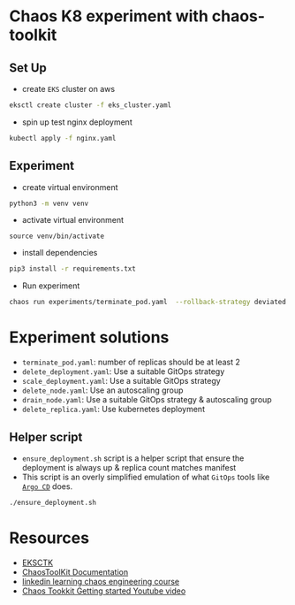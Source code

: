 # Chaos K8 experiment with chaos-toolkit
## Set Up
* create `EKS` cluster on aws
```bash
eksctl create cluster -f eks_cluster.yaml
```
* spin up test nginx deployment
```bash
kubectl apply -f nginx.yaml
```
## Experiment
* create virtual environment
```bash
python3 -m venv venv
```
* activate virtual environment
```
source venv/bin/activate
```
* install dependencies
```bash
pip3 install -r requirements.txt
```
* Run experiment
```bash
chaos run experiments/terminate_pod.yaml  --rollback-strategy deviated
```

# Experiment solutions
* `terminate_pod.yaml`: number of replicas should be at least 2
* `delete_deployment.yaml`: Use a suitable GitOps strategy
* `scale_deployment.yaml`: Use a suitable GitOps strategy
* `delete_node.yaml`: Use an autoscaling group
* `drain_node.yaml`: Use a suitable GitOps strategy & autoscaling group
* `delete_replica.yaml`: Use kubernetes deployment

## Helper script
* `ensure_deployment.sh` script is a helper script that ensure the deployment is always up & replica count matches manifest
* This script is an overly simplified emulation of what `GitOps` tools like [`Argo CD`](https://github.com/argoproj/argo-cd) does.
```bash
./ensure_deployment.sh
```

# Resources
* [EKSCTK](https://eksctl.io)
* [ChaosToolKit Documentation](https://chaostoolkit.org/reference/usage/cli/)
* [linkedin learning chaos engineering course](https://www.linkedin.com/learning/devops-foundations-chaos-engineering/organized-chaos?autoplay=true&u=2146476)
* [Chaos Tookkit Getting started Youtube video](https://www.youtube.com/watch?v=XZ_1ZqyOCdE&t=946s)
